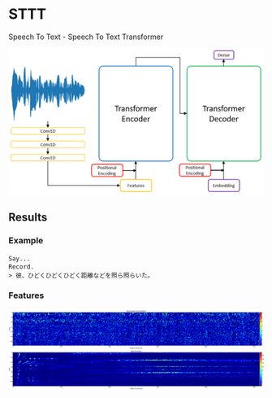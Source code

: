 # STTT

Speech To Text - Speech To Text Transformer

<p align="center">
  <img src="sttt.png">
</p>

## Results

### Example

```text
Say...
Record.
> 彼、ひどくひどくひどく距離などを照ら照らいた。
```

### Features

<p align="center">
  <img src="features.png">
</p>
